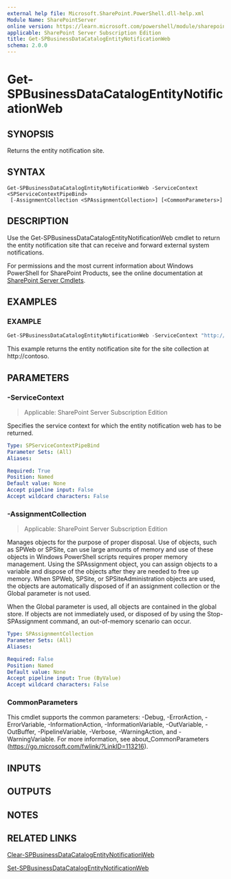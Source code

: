 ```yaml
---
external help file: Microsoft.SharePoint.PowerShell.dll-help.xml
Module Name: SharePointServer
online version: https://learn.microsoft.com/powershell/module/sharepoint-server/get-spbusinessdatacatalogentitynotificationweb
applicable: SharePoint Server Subscription Edition
title: Get-SPBusinessDataCatalogEntityNotificationWeb
schema: 2.0.0
---
```


# Get-SPBusinessDataCatalogEntityNotificationWeb

## SYNOPSIS

Returns the entity notification site.


## SYNTAX

```
Get-SPBusinessDataCatalogEntityNotificationWeb -ServiceContext <SPServiceContextPipeBind>
 [-AssignmentCollection <SPAssignmentCollection>] [<CommonParameters>]
```

## DESCRIPTION
Use the Get-SPBusinessDataCatalogEntityNotificationWeb cmdlet to return the entity notification site that can receive and forward external system notifications.

For permissions and the most current information about Windows PowerShell for SharePoint Products, see the online documentation at [SharePoint Server Cmdlets](https://learn.microsoft.com/powershell/sharepoint/sharepoint-server/sharepoint-server-cmdlets).

## EXAMPLES

### EXAMPLE
```powershell
Get-SPBusinessDataCatalogEntityNotificationWeb -ServiceContext "http://contoso"
```

This example returns the entity notification site for the site collection at http://contoso.

## PARAMETERS

### -ServiceContext

> Applicable: SharePoint Server Subscription Edition

Specifies the service context for which the entity notification web has to be returned.

```yaml
Type: SPServiceContextPipeBind
Parameter Sets: (All)
Aliases:

Required: True
Position: Named
Default value: None
Accept pipeline input: False
Accept wildcard characters: False
```

### -AssignmentCollection

> Applicable: SharePoint Server Subscription Edition

Manages objects for the purpose of proper disposal.
Use of objects, such as SPWeb or SPSite, can use large amounts of memory and use of these objects in Windows PowerShell scripts requires proper memory management.
Using the SPAssignment object, you can assign objects to a variable and dispose of the objects after they are needed to free up memory.
When SPWeb, SPSite, or SPSiteAdministration objects are used, the objects are automatically disposed of if an assignment collection or the Global parameter is not used.

When the Global parameter is used, all objects are contained in the global store.
If objects are not immediately used, or disposed of by using the Stop-SPAssignment command, an out-of-memory scenario can occur.

```yaml
Type: SPAssignmentCollection
Parameter Sets: (All)
Aliases:

Required: False
Position: Named
Default value: None
Accept pipeline input: True (ByValue)
Accept wildcard characters: False
```

### CommonParameters
This cmdlet supports the common parameters: -Debug, -ErrorAction, -ErrorVariable, -InformationAction, -InformationVariable, -OutVariable, -OutBuffer, -PipelineVariable, -Verbose, -WarningAction, and -WarningVariable. For more information, see about_CommonParameters (https://go.microsoft.com/fwlink/?LinkID=113216).

## INPUTS

## OUTPUTS

## NOTES

## RELATED LINKS

[Clear-SPBusinessDataCatalogEntityNotificationWeb](Clear-SPBusinessDataCatalogEntityNotificationWeb.md)

[Set-SPBusinessDataCatalogEntityNotificationWeb](Set-SPBusinessDataCatalogEntityNotificationWeb.md)
